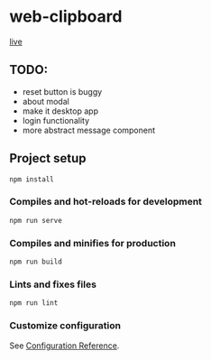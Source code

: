 # web-clipboard

[live](https://maciejziemichod.github.io/web-clipboard/)

## TODO:

- reset button is buggy
- about modal
- make it desktop app
- login functionality
- more abstract message component

## Project setup

```
npm install
```

### Compiles and hot-reloads for development

```
npm run serve
```

### Compiles and minifies for production

```
npm run build
```

### Lints and fixes files

```
npm run lint
```

### Customize configuration

See [Configuration Reference](https://cli.vuejs.org/config/).
